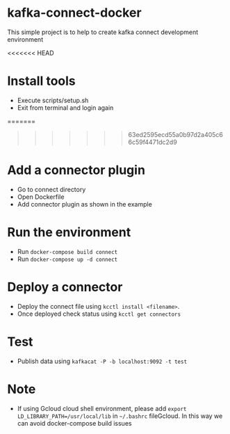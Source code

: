 # kafka-connect-docker
This simple project is to help to create kafka connect development environment

<<<<<<< HEAD
# Install tools
* Execute scripts/setup.sh 
* Exit from terminal and login again

=======
>>>>>>> 63ed2595ecd55a0b97d2a405c66c59f4471dc2d9
# Add a connector plugin
* Go to connect directory
* Open Dockerfile
* Add connector plugin as shown in the example

# Run the environment
* Run `docker-compose build connect`
* Run `docker-compose up -d connect`

# Deploy a connector
* Deploy the connect file using `kcctl install <filename>`. 
* Once deployed check status using `kcctl get connectors`

# Test
* Publish data using `kafkacat -P -b localhost:9092 -t test`


# Note
* If using Gcloud cloud shell environment, please add `export LD_LIBRARY_PATH=/usr/local/lib` in `~/.bashrc` fileGcloud. In this way we can avoid docker-compose build issues  
